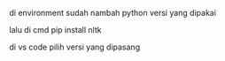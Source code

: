 di environment sudah nambah python versi yang dipakai

lalu di cmd pip install nltk

di vs code pilih versi yang dipasang
